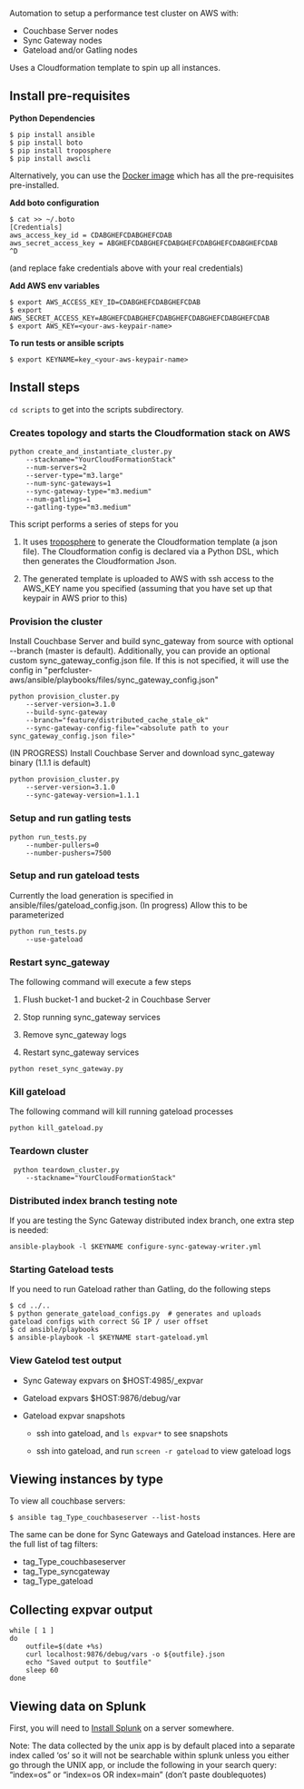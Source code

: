 
Automation to setup a performance test cluster on AWS with:

* Couchbase Server nodes
* Sync Gateway nodes
* Gateload and/or Gatling nodes

Uses a Cloudformation template to spin up all instances.

## Install pre-requisites

**Python Dependencies**

```
$ pip install ansible
$ pip install boto
$ pip install troposphere
$ pip install awscli
```

Alternatively, you can use the [Docker image](https://github.com/couchbaselabs/perfcluster-aws/wiki/Running-under-Docker) which has all the pre-requisites pre-installed.

**Add boto configuration**

```
$ cat >> ~/.boto
[Credentials]
aws_access_key_id = CDABGHEFCDABGHEFCDAB
aws_secret_access_key = ABGHEFCDABGHEFCDABGHEFCDABGHEFCDABGHEFCDAB
^D
```

(and replace fake credentials above with your real credentials)

**Add AWS env variables**

```
$ export AWS_ACCESS_KEY_ID=CDABGHEFCDABGHEFCDAB
$ export AWS_SECRET_ACCESS_KEY=ABGHEFCDABGHEFCDABGHEFCDABGHEFCDABGHEFCDAB
$ export AWS_KEY=<your-aws-keypair-name>
```

**To run tests or ansible scripts**

```
$ export KEYNAME=key_<your-aws-keypair-name>
```

## Install steps 

`cd scripts` to get into the scripts subdirectory.

### Creates topology and starts the Cloudformation stack on AWS

```
python create_and_instantiate_cluster.py 
    --stackname="YourCloudFormationStack"
    --num-servers=2
    --server-type="m3.large"
    --num-sync-gateways=1
    --sync-gateway-type="m3.medium"
    --num-gatlings=1
    --gatling-type="m3.medium"
```

This script performs a series of steps for you

1) It uses [troposphere](https://github.com/cloudtools/troposphere) to generate the Cloudformation template (a json file). The Cloudformation config is declared via a Python DSL, which then generates the Cloudformation Json.

2) The generated template is uploaded to AWS with ssh access to the AWS_KEY name you specified (assuming that you have set up that keypair in AWS prior to this)

### Provision the cluster

Install Couchbase Server and build sync_gateway from source with optional --branch (master is default).
Additionally, you can provide an optional custom sync_gateway_config.json file. If this is not specified, it will use the config in "perfcluster-aws/ansible/playbooks/files/sync_gateway_config.json"

```
python provision_cluster.py 
    --server-version=3.1.0
    --build-sync-gateway
    --branch="feature/distributed_cache_stale_ok"
    --sync-gateway-config-file="<absolute path to your sync_gateway_config.json file>"
```

(IN PROGRESS) Install Couchbase Server and download sync_gateway binary (1.1.1 is default)

```
python provision_cluster.py 
    --server-version=3.1.0
    --sync-gateway-version=1.1.1
```

### Setup and run gatling tests

```
python run_tests.py
    --number-pullers=0
    --number-pushers=7500
```

### Setup and run gateload tests

Currently the load generation is specified in ansible/files/gateload_config.json.
(In progress) Allow this to be parameterized

```
python run_tests.py
    --use-gateload
```

### Restart sync_gateway

The following command will execute a few steps

1) Flush bucket-1 and bucket-2 in Couchbase Server

2) Stop running sync_gateway services

3) Remove sync_gateway logs

4) Restart sync_gateway services

```
python reset_sync_gateway.py
```

### Kill gateload

The following command will kill running gateload processes

```
python kill_gateload.py
```

### Teardown cluster

```
 python teardown_cluster.py 
    --stackname="YourCloudFormationStack"
```

### Distributed index branch testing note

If you are testing the Sync Gateway distributed index branch, one extra step is needed:

```
ansible-playbook -l $KEYNAME configure-sync-gateway-writer.yml
```

### Starting Gateload tests

If you need to run Gateload rather than Gatling, do the following steps

```
$ cd ../..
$ python generate_gateload_configs.py  # generates and uploads gateload configs with correct SG IP / user offset
$ cd ansible/playbooks
$ ansible-playbook -l $KEYNAME start-gateload.yml
```

### View Gatelod test output

* Sync Gateway expvars on $HOST:4985/_expvar

* Gateload expvars $HOST:9876/debug/var

* Gateload expvar snapshots

    * ssh into gateload, and `ls expvar*` to see snapshots

    * ssh into gateload, and run `screen -r gateload` to view gateload logs

## Viewing instances by type

To view all couchbase servers:

```
$ ansible tag_Type_couchbaseserver --list-hosts
```

The same can be done for Sync Gateways and Gateload instances.  Here are the full list of tag filters:

* tag_Type_couchbaseserver
* tag_Type_syncgateway
* tag_Type_gateload

## Collecting expvar output

```
while [ 1 ]
do
    outfile=$(date +%s)
    curl localhost:9876/debug/vars -o ${outfile}.json
    echo "Saved output to $outfile"
    sleep 60
done
```

## Viewing data on Splunk

First, you will need to [Install Splunk](https://github.com/couchbaselabs/perfcluster-aws/wiki/Setting-up-a-Splunk-Server) on a server somewhere.

Note: The data collected by the unix app is by default placed into a separate index called ‘os’ so it will not be searchable within splunk unless you either go through the UNIX app, or include the following in your search query: “index=os” or “index=os OR index=main” (don’t paste doublequotes)
